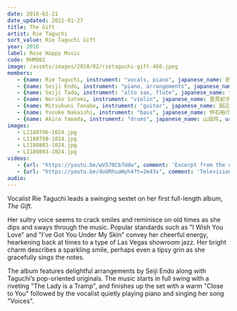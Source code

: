 ```yaml
---
date: 2018-02-21
date_updated: 2022-01-27
title: The Gift
artist: Rie Taguchi
sort_value: Rie Taguchi Gift
year: 2016
label: Rose Happy Music
code: RHM002
image: /assets/images/2018/02/rietaguchi-gift-460.jpeg
members:
   - {name: Rie Taguchi, instrument: "vocals, piano", japanese_name: 田口理恵, url: "https://riepihappymusic.wixsite.com/music"}
   - {name: Seiji Endo, instrument: "piano, arrangements", japanese_name: 遠藤征志, url: "https://seiji-piano-endo.com/"}
   - {name: Seiji Tada, instrument: "alto sax, flute", japanese_name: 多田誠司, url: "http://www.tadasei.net/"}
   - {name: Noriko Satomi, instrument: "violin", japanese_name: 里見紀子, url: "https://project-nori.wixsite.com/mysite"}
   - {name: Mitsukuni Tanabe, instrument: "guitar", japanese_name: 田辺充邦, url: "http://tanabe-mitsukuni.com/"}
   - {name: Yusuke Nakaishi, instrument: "bass", japanese_name: 仲石裕介, url: "https://nowonmusic.com/members/258"}
   - {name: Akira Yamada, instrument: "drums", japanese_name: 山田玲, url: "https://akry0325.wixsite.com/akira-y-drums"}
images:
   - L1180796-1024.jpg
   - L1180798-1024.jpg
   - L1180801-1024.jpg
   - L1180803-1024.jpg
videos: 
   - {url: "https://youtu.be/wV570Cb7Udw", comment: 'Excerpt from the opening track on this album, a joyful "Lady is a Tramp"'}
   - {url: "https://youtu.be/4oURhuaWyh4?t=2m43s", comment: 'Television broadcast of Rie Taguchi singing jazz standards at a jazz bar in Tokyo from 2015'}
audio:
---
```

Vocalist Rie Taguchi leads a swinging sextet on her first full-length album, *The Gift*.

Her sultry voice seems to crack smiles and reminisce on old times as she dips and sways through the music. Popular standards such as "I Wish You Love" and "I've Got You Under My Skin" convey her cheerful energy, hearkening back at times to a type of Las Vegas showroom jazz. Her bright charm describes a sparkling smile, perhaps even a tipsy grin as she gracefully sings the notes.

The album features delightful arrangements by Seiji Endo along with Taguchi’s pop-oriented originals. The music starts in full swing with a riveting "The Lady is a Tramp", and finishes up the set with a warm "Close to You" followed by the vocalist quietly playing piano and singing her song "Voices".



